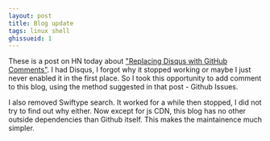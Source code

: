 ```yaml
---
layout: post
title: Blog update
tags: linux shell
ghissueid: 1
---
```


These is a post on HN today about ["Replacing Disqus with GitHub Comments"](https://news.ycombinator.com/item?id=14170041).  I had Disqus, I forgot why it stopped working or maybe I just never enabled it in the first place.  So I took this opportunity to add comment to this blog, using the method suggested in that post - Github Issues.

I also removed Swiftype search.  It worked for a while then stopped, I did not try to find out why either.  Now except for js CDN, this blog has no other outside dependencies than Github itself.  This makes the maintainence much simpler.

